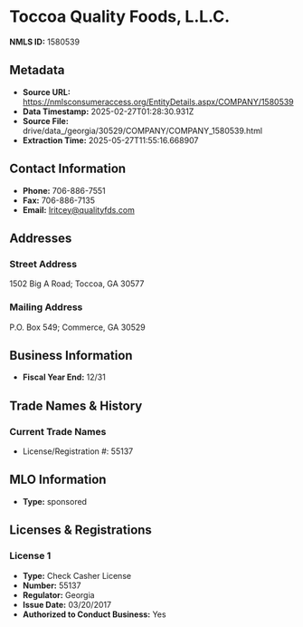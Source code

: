 # Toccoa Quality Foods, L.L.C.

**NMLS ID:** 1580539

## Metadata
- **Source URL:** https://nmlsconsumeraccess.org/EntityDetails.aspx/COMPANY/1580539
- **Data Timestamp:** 2025-02-27T01:28:30.931Z
- **Source File:** drive/data_/georgia/30529/COMPANY/COMPANY_1580539.html
- **Extraction Time:** 2025-05-27T11:55:16.668907

## Contact Information
- **Phone:** 706-886-7551
- **Fax:** 706-886-7135
- **Email:** lritcey@qualityfds.com

## Addresses
### Street Address
1502 Big A Road; Toccoa, GA 30577

### Mailing Address
P.O. Box 549; Commerce, GA 30529

## Business Information
- **Fiscal Year End:** 12/31

## Trade Names & History
### Current Trade Names
- License/Registration #: 55137

## MLO Information
- **Type:** sponsored

## Licenses & Registrations

### License 1
- **Type:** Check Casher License
- **Number:** 55137
- **Regulator:** Georgia
- **Issue Date:** 03/20/2017
- **Authorized to Conduct Business:** Yes
